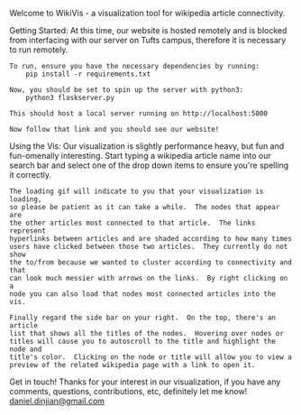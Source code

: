 Welcome to WikiVis 
    - a visualization tool for wikipedia article connectivity.

Getting Started:
    At this time, our website is hosted remotely and is blocked from
    interfacing with our server on Tufts campus, therefore it is necessary
    to run remotely.

    To run, ensure you have the necessary dependencies by running:
        pip install -r requirements.txt
    
    Now, you should be set to spin up the server with python3:
        python3 flaskserver.py

    This should host a local server running on http://localhost:5000

    Now follow that link and you should see our website!

Using the Vis:
    Our visualization is slightly performance heavy, but fun and fun-omenally
    interesting. Start typing a wikipedia article name into our search bar
    and select one of the drop down items to ensure you're spelling it
    correctly.
    
    The loading gif will indicate to you that your visualization is loading,
    so please be patient as it can take a while.  The nodes that appear are
    the other articles most connected to that article.  The links represent
    hyperlinks between articles and are shaded according to how many times
    users have clicked between those two articles.  They currently do not show
    the to/from because we wanted to cluster according to connectivity and that
    can look much messier with arrows on the links.  By right clicking on a
    node you can also load that nodes most connected articles into the vis.

    Finally regard the side bar on your right.  On the top, there's an article
    list that shows all the titles of the nodes.  Hovering over nodes or
    titles will cause you to autoscroll to the title and highlight the node and
    title's color.  Clicking on the node or title will allow you to view a
    preview of the related wikipedia page with a link to open it.

Get in touch!
    Thanks for your interest in our visualization, if you have any comments,
    questions, contributions, etc, definitely let me know!
    daniel.dinjian@gmail.com